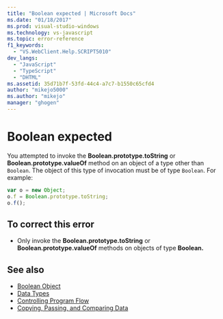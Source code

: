 ```yaml
---
title: "Boolean expected | Microsoft Docs"
ms.date: "01/18/2017"
ms.prod: visual-studio-windows
ms.technology: vs-javascript
ms.topic: error-reference
f1_keywords:
  - "VS.WebClient.Help.SCRIPT5010"
dev_langs:
  - "JavaScript"
  - "TypeScript"
  - "DHTML"
ms.assetid: 35d71b7f-53fd-44c4-a7c7-b1550c65cfd4
author: "mikejo5000"
ms.author: "mikejo"
manager: "ghogen"
---
```

# Boolean expected
You attempted to invoke the **Boolean.prototype.toString** or **Boolean.prototype.valueOf** method on an object of a type other than `Boolean`. The object of this type of invocation must be of type `Boolean`. For example:

```JavaScript
var o = new Object;
o.f = Boolean.prototype.toString;
o.f();
```

## To correct this error

- Only invoke the **Boolean.prototype.toString** or **Boolean.prototype.valueOf** methods on objects of type **Boolean.**

## See also

- [Boolean Object](../../javascript/reference/boolean-object-javascript.md)
- [Data Types](../../javascript/data-types-javascript.md)
- [Controlling Program Flow](../../javascript/controlling-program-flow-javascript.md)
- [Copying, Passing, and Comparing Data](../../javascript/advanced/copying-passing-and-comparing-data-javascript.md)
